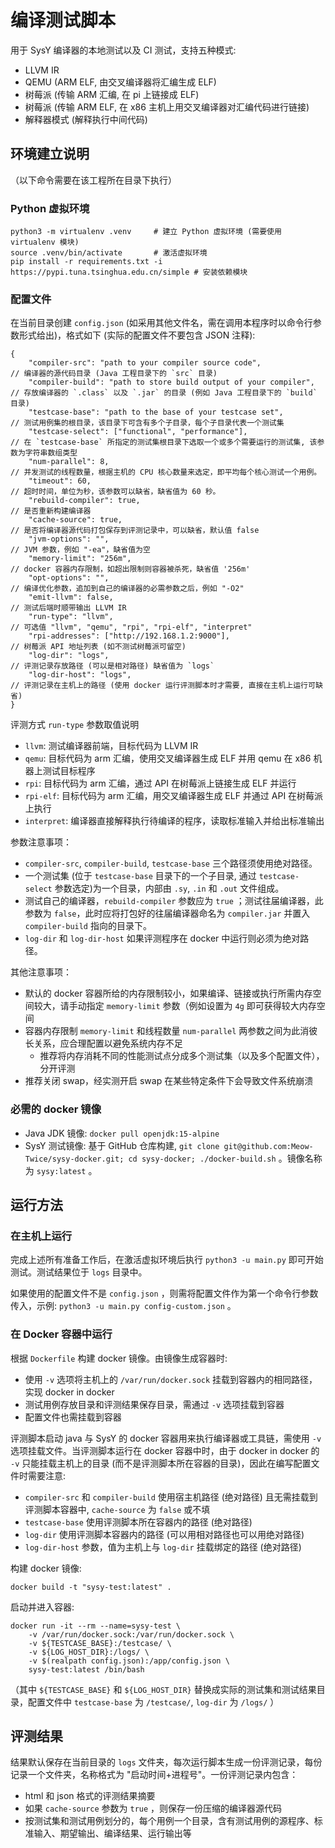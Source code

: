 # 编译测试脚本

用于 SysY 编译器的本地测试以及 CI 测试，支持五种模式:

- LLVM IR
- QEMU (ARM ELF, 由交叉编译器将汇编生成 ELF)
- 树莓派 (传输 ARM 汇编, 在 pi 上链接成 ELF)
- 树莓派 (传输 ARM ELF, 在 x86 主机上用交叉编译器对汇编代码进行链接)
- 解释器模式 (解释执行中间代码)

## 环境建立说明

（以下命令需要在该工程所在目录下执行）

### Python 虚拟环境

```shell
python3 -m virtualenv .venv     # 建立 Python 虚拟环境 (需要使用 virtualenv 模块)
source .venv/bin/activate       # 激活虚拟环境
pip install -r requirements.txt -i https://pypi.tuna.tsinghua.edu.cn/simple # 安装依赖模块
```

### 配置文件

在当前目录创建 `config.json` (如采用其他文件名，需在调用本程序时以命令行参数形式给出)，格式如下 (实际的配置文件不要包含 JSON 注释):

```jsonc
{
    "compiler-src": "path to your compiler source code",              // 编译器的源代码目录 (Java 工程目录下的 `src` 目录)
    "compiler-build": "path to store build output of your compiler",  // 存放编译器的 `.class` 以及 `.jar` 的目录 (例如 Java 工程目录下的 `build` 目录)
    "testcase-base": "path to the base of your testcase set",         // 测试用例集的根目录，该目录下可含有多个子目录，每个子目录代表一个测试集
    "testcase-select": ["functional", "performance"],                 // 在 `testcase-base` 所指定的测试集根目录下选取一个或多个需要运行的测试集, 该参数为字符串数组类型
    "num-parallel": 8,                                                // 并发测试的线程数量，根据主机的 CPU 核心数量来选定，即平均每个核心测试一个用例。
    "timeout": 60,                                                    // 超时时间，单位为秒，该参数可以缺省，缺省值为 60 秒。
    "rebuild-compiler": true,                                         // 是否重新构建编译器
    "cache-source": true,                                             // 是否将编译器源代码打包保存到评测记录中，可以缺省，默认值 false
    "jvm-options": "",                                                // JVM 参数，例如 "-ea"，缺省值为空
    "memory-limit": "256m",                                           // docker 容器内存限制，如超出限制则容器被杀死，缺省值 '256m'
    "opt-options": "",                                                // 编译优化参数，追加到自己的编译器的必需参数之后，例如 "-O2"
    "emit-llvm": false,                                               // 测试后端时顺带输出 LLVM IR
    "run-type": "llvm",                                               // 可选值 "llvm", "qemu", "rpi", "rpi-elf", "interpret"
    "rpi-addresses": ["http://192.168.1.2:9000"],                     // 树莓派 API 地址列表 (如不测试树莓派可留空)
    "log-dir": "logs",                                                // 评测记录存放路径 (可以是相对路径) 缺省值为 `logs`
    "log-dir-host": "logs",                                           // 评测记录在主机上的路径 (使用 docker 运行评测脚本时才需要, 直接在主机上运行可缺省)
}
```

评测方式 `run-type` 参数取值说明

- `llvm`: 测试编译器前端，目标代码为 LLVM IR
- `qemu`: 目标代码为 arm 汇编，使用交叉编译器生成 ELF 并用 qemu 在 x86 机器上测试目标程序
- `rpi`: 目标代码为 arm 汇编，通过 API 在树莓派上链接生成 ELF 并运行
- `rpi-elf`: 目标代码为 arm 汇编，用交叉编译器生成 ELF 并通过 API 在树莓派上执行
- `interpret`: 编译器直接解释执行待编译的程序，读取标准输入并给出标准输出

参数注意事项：

- `compiler-src`, `compiler-build`, `testcase-base` 三个路径须使用绝对路径。
- 一个测试集 (位于 `testcase-base` 目录下的一个子目录, 通过 `testcase-select` 参数选定)为一个目录，内部由 `.sy`, `.in` 和 `.out` 文件组成。
- 测试自己的编译器，`rebuild-compiler` 参数应为 `true` ；测试往届编译器，此参数为 `false`，此时应将打包好的往届编译器命名为 `compiler.jar` 并置入 `compiler-build` 指向的目录下。
- `log-dir` 和 `log-dir-host` 如果评测程序在 docker 中运行则必须为绝对路径。

其他注意事项：

- 默认的 docker 容器所给的内存限制较小，如果编译、链接或执行所需内存空间较大，请手动指定 `memory-limit` 参数（例如设置为 `4g` 即可获得较大内存空间
- 容器内存限制 `memory-limit` 和线程数量 `num-parallel` 两参数之间为此消彼长关系，应合理配置以避免系统内存不足
  - 推荐将内存消耗不同的性能测试点分成多个测试集（以及多个配置文件），分开评测
- 推荐关闭 swap，经实测开启 swap 在某些特定条件下会导致文件系统崩溃

### 必需的 docker 镜像

- Java JDK 镜像: `docker pull openjdk:15-alpine`
- SysY 测试镜像: 基于 GitHub 仓库构建, `git clone git@github.com:Meow-Twice/sysy-docker.git; cd sysy-docker; ./docker-build.sh` 。镜像名称为 `sysy:latest` 。

## 运行方法

### 在主机上运行

完成上述所有准备工作后，在激活虚拟环境后执行 `python3 -u main.py` 即可开始测试。测试结果位于 `logs` 目录中。

如果使用的配置文件不是 `config.json` ，则需将配置文件作为第一个命令行参数传入，示例: `python3 -u main.py config-custom.json` 。

### 在 Docker 容器中运行

根据 `Dockerfile` 构建 docker 镜像。由镜像生成容器时:

- 使用 `-v` 选项将主机上的 `/var/run/docker.sock` 挂载到容器内的相同路径，实现 docker in docker
- 测试用例存放目录和评测结果保存目录，需通过 `-v` 选项挂载到容器
- 配置文件也需挂载到容器

评测脚本启动 java 与 SysY 的 docker 容器用来执行编译器或工具链，需使用 `-v` 选项挂载文件。当评测脚本运行在 docker 容器中时，由于 docker in docker 的 `-v` 只能挂载主机上的目录 (而不是评测脚本所在容器的目录)，因此在编写配置文件时需要注意:

- `compiler-src` 和 `compiler-build` 使用宿主机路径 (绝对路径) 且无需挂载到评测脚本容器中, `cache-source` 为 `false` 或不填
- `testcase-base` 使用评测脚本所在容器内的路径 (绝对路径)
- `log-dir` 使用评测脚本容器内的路径 (可以用相对路径也可以用绝对路径)
- `log-dir-host` 参数，值为主机上与 `log-dir` 挂载绑定的路径 (绝对路径)

构建 docker 镜像:

```shell
docker build -t "sysy-test:latest" .
```

启动并进入容器:

```shell
docker run -it --rm --name=sysy-test \
    -v /var/run/docker.sock:/var/run/docker.sock \
    -v ${TESTCASE_BASE}:/testcase/ \
    -v ${LOG_HOST_DIR}:/logs/ \
    -v $(realpath config.json):/app/config.json \
    sysy-test:latest /bin/bash
```

（其中 `${TESTCASE_BASE}` 和 `${LOG_HOST_DIR}` 替换成实际的测试集和测试结果目录，配置文件中 `testcase-base` 为 `/testcase/`, `log-dir` 为 `/logs/` ） 

## 评测结果

结果默认保存在当前目录的 `logs` 文件夹，每次运行脚本生成一份评测记录，每份记录一个文件夹，名称格式为 "启动时间+进程号"。一份评测记录内包含：

- html 和 json 格式的评测结果摘要
- 如果 `cache-source` 参数为 `true` ，则保存一份压缩的编译器源代码
- 按测试集和测试用例划分的，每个用例一个目录，含有测试用例的源程序、标准输入、期望输出、编译结果、运行输出等
